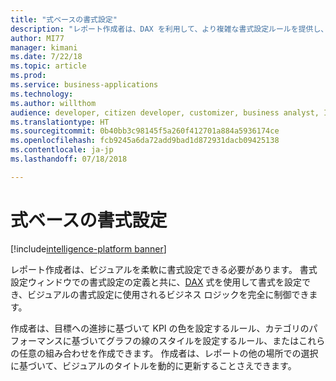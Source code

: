 ```yaml
---
title: "式ベースの書式設定"
description: "レポート作成者は、DAX を利用して、より複雑な書式設定ルールを提供し、書式設定オプションとテキスト ボックスのスタイルを動的に設定できます。"
author: MI77
manager: kimani
ms.date: 7/22/18
ms.topic: article
ms.prod: 
ms.service: business-applications
ms.technology: 
ms.author: willthom
audience: developer, citizen developer, customizer, business analyst, IT pro
ms.translationtype: HT
ms.sourcegitcommit: 0b40bb3c98145f5a260f412701a884a5936174ce
ms.openlocfilehash: fcb9245a6da72add9bad1d872931dacb09425138
ms.contentlocale: ja-jp
ms.lasthandoff: 07/18/2018

---
```


# <a name="expression-based-formatting"></a>式ベースの書式設定

[!include[intelligence-platform banner](../../includes/intelligence-platform.md)]

レポート作成者は、ビジュアルを柔軟に書式設定できる必要があります。 書式設定ウィンドウでの書式設定の定義と共に、[DAX](https://docs.microsoft.com/power-bi/desktop-quickstart-learn-dax-basics) 式を使用して書式を設定でき、ビジュアルの書式設定に使用されるビジネス ロジックを完全に制御できます。


作成者は、目標への進捗に基づいて KPI の色を設定するルール、カテゴリのパフォーマンスに基づいてグラフの線のスタイルを設定するルール、またはこれらの任意の組み合わせを作成できます。 作成者は、レポートの他の場所での選択に基づいて、ビジュアルのタイトルを動的に更新することさえできます。

<!--
### Who uses this feature
This feature is intended for report developers. It works without any additional setup. 
## Status
### Development status
In development
#### Target timeframe
October ‘18
-->

